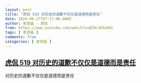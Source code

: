 ```yaml
---
layout: post
title: "虎侃 519 对历史的道歉不仅仅是道德而是责任"
date: 2024-06-27T07:17:06.000Z
author: 老虎庙 · 虎侃
from: https://www.youtube.com/watch?v=ACHcJ6XoA9c
tags: [ 老虎庙 ]
comments: True
categories: [ 老虎庙 ]
---
```

<!--1719472626000-->
[虎侃 519 对历史的道歉不仅仅是道德而是责任](https://www.youtube.com/watch?v=ACHcJ6XoA9c)
------

<div>
对历史的道歉不仅仅是道德而是责任
</div>

